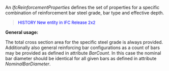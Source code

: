 ﻿An _IfcReinforcementProperties_ defines the set of properties for a specific combination of reinforcement bar steel grade, bar type and effective depth.

> <font color="#0000FF" size="-1"> HISTORY New entity in IFC
		Release 2x2 </font>

**General usage:**

The total cross section area for the specific steel grade is always provided. Additionally also general reinforcing bar configurations as a count of bars may be provided as defined in attribute _BarCount_. In this case the nominal bar diameter should be identical for all given bars as defined in attribute _NominalBarDiameter_.